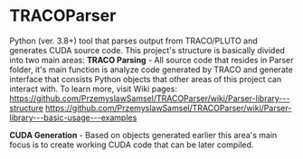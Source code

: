 # TRACOParser

Python (ver. 3.8+) tool that parses output from TRACO/PLUTO and generates CUDA source code. This project's structure is basically divided into two main areas:
**TRACO Parsing**   - All source code that resides in Parser folder, it's main function is analyze code generated by TRACO and generate interface that consists Python objects that other areas of this project can interact with. 
To learn more, visit Wiki pages: 
https://github.com/PrzemyslawSamsel/TRACOParser/wiki/Parser-library---structure
https://github.com/PrzemyslawSamsel/TRACOParser/wiki/Parser-library---basic-usage---examples

**CUDA Generation** - Based on objects generated earlier this area's main focus is to create working CUDA code that can be later compiled. 

